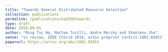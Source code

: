 ```yaml
---
title: "Towards General Distributed Resource Selection"
collection: publications
permalink: /publications/ha2018towards
type: draft
date: 2018-09-01
author: "Ming Tai Ha, Matteo Turilli, Andre Merzky and Shantenu Jha"
venue: "in review, IEEE CCGrid 2018, arXiv preprint {arXiv}:1801.02651"
paperurl: https://arxiv.org/abs/1801.02651
---
```

